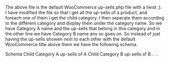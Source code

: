 The above file is the default WooCommerce up-sells.php file with a twist ;). I have modified the file so that i get all the up-sells of a product, and foreach one of them i get the child category. I then seperate them
according to the different category and display them under the category name. So we have Category A name and the up-sells that belong in this category and in the other line we have Category B name ans so goes on. So instead of
just having the up-sells showen next to each other with the default WooCommerce title above them we have the following schema.

Schema
Child Category A
up-sells of A
Child Category B
up-sells of B
  .
  .
  .
